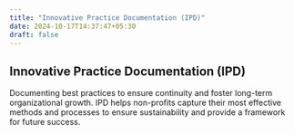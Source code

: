 ```yaml
---
title: "Innovative Practice Documentation (IPD)"
date: 2024-10-17T14:37:47+05:30
draft: false
---
```


## Innovative Practice Documentation (IPD)

Documenting best practices to ensure continuity and foster long-term organizational growth. IPD helps non-profits capture their most effective methods and processes to ensure sustainability and provide a framework for future success.
